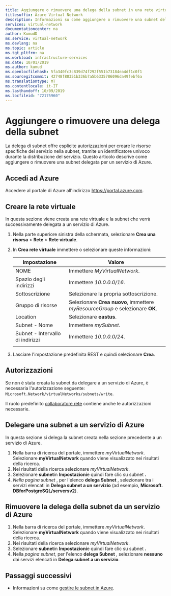 ```yaml
---
title: Aggiungere o rimuovere una delega della subnet in una rete virtuale di Azure
titlesuffix: Azure Virtual Network
description: Informazioni su come aggiungere o rimuovere una subnet delegata per un servizio in Azure in Azure.
services: virtual-network
documentationcenter: na
author: KumudD
ms.service: virtual-network
ms.devlang: na
ms.topic: article
ms.tgt_pltfrm: na
ms.workload: infrastructure-services
ms.date: 10/01/2019
ms.author: kumud
ms.openlocfilehash: 5fa340fc3c839d74f292f551b73184ea4df1c0f1
ms.sourcegitcommit: 42748f80351b336b7a5b6335786096da49febf6a
ms.translationtype: MT
ms.contentlocale: it-IT
ms.lasthandoff: 10/09/2019
ms.locfileid: "72175960"
---
```

# <a name="add-or-remove-a-subnet-delegation"></a>Aggiungere o rimuovere una delega della subnet

La delega di subnet offre esplicite autorizzazioni per creare le risorse specifiche del servizio nella subnet, tramite un identificatore univoco durante la distribuzione del servizio. Questo articolo descrive come aggiungere o rimuovere una subnet delegata per un servizio di Azure.

## <a name="sign-in-to-azure"></a>Accedi ad Azure

Accedere al portale di Azure all'indirizzo https://portal.azure.com.

## <a name="create-the-virtual-network"></a>Creare la rete virtuale

In questa sezione viene creata una rete virtuale e la subnet che verrà successivamente delegata a un servizio di Azure.

1. Nella parte superiore sinistra della schermata, selezionare **Crea una risorsa** > **Rete** > **Rete virtuale**.
1. In **Crea rete virtuale** immettere o selezionare queste informazioni:

    | Impostazione | Valore |
    | ------- | ----- |
    | NOME | Immettere *MyVirtualNetwork*. |
    | Spazio degli indirizzi | Immettere *10.0.0.0/16*. |
    | Sottoscrizione | Selezionare la propria sottoscrizione.|
    | Gruppo di risorse | Selezionare **Crea nuovo**, immettere *myResourceGroup* e selezionare **OK**. |
    | Location | Selezionare **eastus**.|
    | Subnet - Nome | Immettere *mySubnet*. |
    | Subnet - Intervallo di indirizzi | Immettere *10.0.0.0/24*. |
    |||
1. Lasciare l'impostazione predefinita REST e quindi selezionare **Crea**.

## <a name="permissons"></a>Autorizzazioni

Se non è stata creata la subnet da delegare a un servizio di Azure, è necessaria l'autorizzazione seguente: `Microsoft.Network/virtualNetworks/subnets/write`.

Il ruolo predefinito [collaboratore rete](../role-based-access-control/built-in-roles.md?toc=%2fazure%2fvirtual-network%2ftoc.json#network-contributor) contiene anche le autorizzazioni necessarie.

## <a name="delegate-a-subnet-to-an-azure-service"></a>Delegare una subnet a un servizio di Azure

In questa sezione si delega la subnet creata nella sezione precedente a un servizio di Azure.

1. Nella barra di ricerca del portale, immettere *myVirtualNetwork*. Selezionare **myVirtualNetwork** quando viene visualizzato nei risultati della ricerca.
2. Nei risultati della ricerca selezionare *myVirtualNetwork*.
3. Selezionare **subnet**in **Impostazioni**e quindi fare clic su subnet **.**
4. *Nella pagina subnet* , per l'elenco **delega Subnet** , selezionare tra i servizi elencati in **Delega subnet a un servizio** (ad esempio, **Microsoft. DBforPostgreSQL/serversv2**).  

## <a name="remove-subnet-delegation-from-an-azure-service"></a>Rimuovere la delega della subnet da un servizio di Azure

1. Nella barra di ricerca del portale, immettere *myVirtualNetwork*. Selezionare **myVirtualNetwork** quando viene visualizzato nei risultati della ricerca.
2. Nei risultati della ricerca selezionare *myVirtualNetwork*.
3. Selezionare **subnet**in **Impostazioni**e quindi fare clic su subnet **.**
4. Nella *pagina subnet,* per l'elenco **delega Subnet** , selezionare **nessuno** dai servizi elencati in **Delega subnet a un servizio**. 

## <a name="next-steps"></a>Passaggi successivi
- Informazioni su come [gestire le subnet in Azure](virtual-network-manage-subnet.md).

